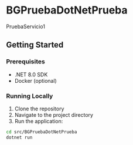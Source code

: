 # BGPruebaDotNetPrueba

PruebaServicio1

## Getting Started

### Prerequisites

- .NET 8.0 SDK
- Docker (optional)

### Running Locally

1. Clone the repository
2. Navigate to the project directory
3. Run the application:

```bash
cd src/BGPruebaDotNetPrueba
dotnet run
